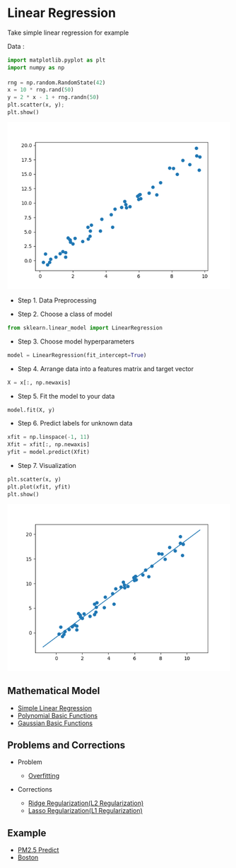 # Linear Regression
Take simple linear regression for example

Data :
```python
import matplotlib.pyplot as plt
import numpy as np

rng = np.random.RandomState(42)
x = 10 * rng.rand(50)
y = 2 * x - 1 + rng.randn(50)
plt.scatter(x, y);
plt.show()
```
![data](https://github.com/Offliners/Machine-Learning/blob/master/ML/Linear%20Regression/data.png)
* Step 1. Data Preprocessing

* Step 2. Choose a class of model
```python
from sklearn.linear_model import LinearRegression
```
* Step 3.  Choose model hyperparameters
```python
model = LinearRegression(fit_intercept=True)
```
* Step 4.  Arrange data into a features matrix and target vector
```python
X = x[:, np.newaxis]
```
* Step 5. Fit the model to your data
```python
model.fit(X, y)
```
* Step 6. Predict labels for unknown data
```python
xfit = np.linspace(-1, 11)
Xfit = xfit[:, np.newaxis]
yfit = model.predict(Xfit)
```
* Step 7. Visualization
```python
plt.scatter(x, y)
plt.plot(xfit, yfit)
plt.show()
```
![model](https://github.com/Offliners/Machine-Learning/blob/master/ML/Linear%20Regression/model.png)
## Mathematical Model
* [Simple Linear Regression](Simple%20Linear%20Regression/Simple-Linear-Regression.md)
* [Polynomial Basic Functions](Polynomial%20Basic%20Functions/Polynomial-Basic-Functions.md)
* [Gaussian Basic Functions](Gaussian%20Basic%20Functions/gaussian_basic_functions.md)

## Problems and Corrections
* Problem
  * [Overfitting](Overfitting/overfitting.md)
  
* Corrections
  * [Ridge Regularization(L2 Regularization)](Ridge%20Regression/ridge-regression.md)
  * [Lasso Regularization(L1 Regularization)](Lasso%20Regression/lasso-regression.md)

## Example
* [PM2.5 Predict](PM2.5/PM2.5.md)
* [Boston](Boston/Boston.md)
